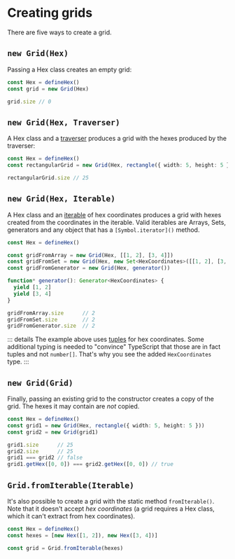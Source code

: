 # Creating grids

There are five ways to create a grid.

## `new Grid(Hex)`

Passing a Hex class creates an empty grid:

```typescript
const Hex = defineHex()
const grid = new Grid(Hex)

grid.size // 0
```

## `new Grid(Hex, Traverser)`

A Hex class and a [traverser](/guide/traversing-grids) produces a grid with the hexes produced by the traverser:

```typescript
const Hex = defineHex()
const rectangularGrid = new Grid(Hex, rectangle({ width: 5, height: 5 }))

rectangularGrid.size // 25
```

## `new Grid(Hex, Iterable)`

A Hex class and an [iterable](https://developer.mozilla.org/en-US/docs/Web/JavaScript/Reference/Iteration_protocols#the_iterable_protocol) of hex coordinates produces a grid with hexes created from the coordinates in the iterable. Valid iterables are Arrays, Sets, generators and any object that has a `[Symbol.iterator]()` method.

```typescript
const Hex = defineHex()

const gridFromArray = new Grid(Hex, [[1, 2], [3, 4]])
const gridFromSet = new Grid(Hex, new Set<HexCoordinates>([[1, 2], [3, 4]]))
const gridFromGenerator = new Grid(Hex, generator())

function* generator(): Generator<HexCoordinates> {
  yield [1, 2]
  yield [3, 4]
}

gridFromArray.size      // 2
gridFromSet.size        // 2
gridFromGenerator.size  // 2
```

::: details
The example above uses [tuples](/guide/coordinate-system) for hex coordinates. Some additional typing is needed to "convince" TypeScript that those are in fact tuples and not `number[]`. That's why you see the added `HexCoordinates` type.
:::

## `new Grid(Grid)`

Finally, passing an existing grid to the constructor creates a copy of the grid. The hexes it may contain are *not* copied.

```typescript
const Hex = defineHex()
const grid1 = new Grid(Hex, rectangle({ width: 5, height: 5 }))
const grid2 = new Grid(grid1)

grid1.size      // 25
grid2.size      // 25
grid1 === grid2 // false
grid1.getHex([0, 0]) === grid2.getHex([0, 0]) // true
```

## `Grid.fromIterable(Iterable)`

It's also possible to create a grid with the static method `fromIterable()`. Note that it doesn't accept *hex coordinates* (a grid requires a Hex class, which it can't extract from hex coordinates).

```typescript
const Hex = defineHex()
const hexes = [new Hex([1, 2]), new Hex([3, 4])]

const grid = Grid.fromIterable(hexes)
```

